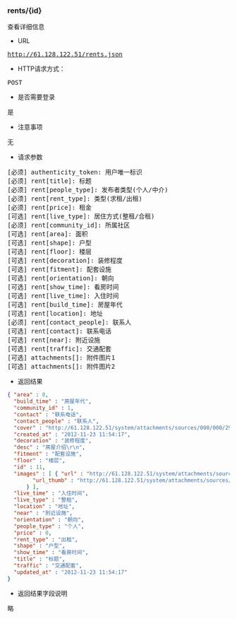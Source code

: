 ### rents/{id}
<pre>
查看详细信息
</pre>

* URL
<pre>
<a href="http://61.128.122.51/rents.json" target="_blank">http://61.128.122.51/rents.json</a>
</pre>

* HTTP请求方式：
<pre>
POST
</pre>

* 是否需要登录
<pre>
是
</pre>

* 注意事项
<pre>
无
</pre>

* 请求参数
<pre>
[必须] authenticity_token: 用户唯一标识
[必须] rent[title]: 标题
[必须] rent[people_type]: 发布者类型(个人/中介)
[必须] rent[rent_type]: 类型(求租/出租)
[必须] rent[price]: 租金
[可选] rent[live_type]: 居住方式(整租/合租)
[必须] rent[community_id]: 所属社区
[可选] rent[area]: 面积
[可选] rent[shape]: 户型
[可选] rent[floor]: 楼层
[可选] rent[decoration]: 装修程度
[可选] rent[fitment]: 配套设施
[可选] rent[orientation]: 朝向
[可选] rent[show_time]: 看房时间
[可选] rent[live_time]: 入住时间
[可选] rent[build_time]: 房屋年代
[可选] rent[location]: 地址
[必须] rent[contact_people]: 联系人
[可选] rent[contact]: 联系电话
[可选] rent[near]: 附近设施
[可选] rent[traffic]: 交通配套
[可选] attachments[]: 附件图片1
[可选] attachments[]: 附件图片2
</pre>

* 返回结果
```json
{ "area" : 0,
  "build_time" : "房屋年代",
  "community_id" : 1,
  "contact" : "联系电话",
  "contact_people" : "联系人",
  "cover" : "http://61.128.122.51/system/attachments/sources/000/000/292/medium/n_23166670087186.jpg?1353642856",
  "created_at" : "2012-11-23 11:54:17",
  "decoration" : "装修程度",
  "desc" : "房屋介绍\r\n",
  "fitment" : "配套设施",
  "floor" : "楼层",
  "id" : 11,
  "images" : [ { "url" : "http://61.128.122.51/system/attachments/sources/000/000/292/large/n_23166670087186.jpg?1353642856",
        "url_thumb" : "http://61.128.122.51/system/attachments/sources/000/000/292/thumb/n_23166670087186.jpg?1353642856"
      } ],
  "live_time" : "入住时间",
  "live_type" : "整租",
  "location" : "地址",
  "near" : "附近设施",
  "orientation" : "朝向",
  "people_type" : "个人",
  "price" : 0,
  "rent_type" : "出租",
  "shape" : "户型",
  "show_time" : "看房时间",
  "title" : "标题",
  "traffic" : "交通配套",
  "updated_at" : "2012-11-23 11:54:17"
}
```

* 返回结果字段说明
<pre>
略
</pre>

